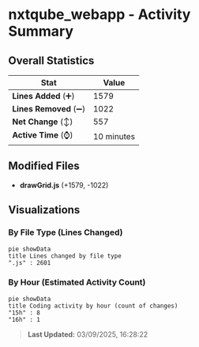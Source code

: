 # nxtqube_webapp - Activity Summary 

## Overall Statistics

| Stat                   | Value                                                             |
| ---------------------- | ----------------------------------------------------------------- |
| **Lines Added** (➕)   | 1579                                          |
| **Lines Removed** (➖) | 1022                                        |
| **Net Change** (↕)    | 557                |
| **Active Time** (⌚)   | 10 minutes |


## Modified Files
- **drawGrid.js** (+1579, -1022)

## Visualizations

### By File Type (Lines Changed)

```mermaid
pie showData
title Lines changed by file type
".js" : 2601
```

### By Hour (Estimated Activity Count)

```mermaid
pie showData
title Coding activity by hour (count of changes)
"15h" : 8
"16h" : 1
```


> **Last Updated:** 03/09/2025, 16:28:22